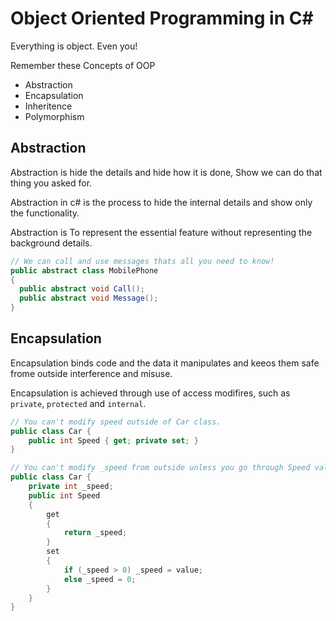 # Object Oriented Programming in C#
Everything is object. Even you!

Remember these Concepts of OOP
- Abstraction
- Encapsulation
- Inheritence
- Polymorphism

## Abstraction
Abstraction is hide the details and hide how it is done, Show we can do that thing you asked for.

Abstraction in c# is the process to hide the internal details and show only the functionality.

Abstraction is To represent the essential feature without representing the background details.

```C#
// We can call and use messages thats all you need to know!
public abstract class MobilePhone
{
  public abstract void Call();
  public abstract void Message();
}
```

## Encapsulation
Encapsulation binds code and the data it manipulates and keeos them safe frome outside interference and misuse.

Encapsulation is achieved through use of access modifires, such as `private`, `protected` and `internal`.
```C#
// You can't modify speed outside of Car class.
public class Car {
    public int Speed { get; private set; }
}
```
```C#
// You can't modify _speed from outside unless you go through Speed validation that Car class provides.
public class Car {
    private int _speed;
    public int Speed
    {
        get
        {
            return _speed;
        }
        set
        {
            if (_speed > 0) _speed = value;
            else _speed = 0;
        }
    }
}
```
